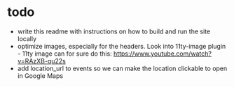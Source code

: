 # todo
- write this readme with instructions on how to build and run the site locally
- optimize images, especially for the headers. Look into 11ty-image plugin
        - 11ty image can for sure do this: https://www.youtube.com/watch?v=RAzXB-qu22s
- add location_url to events so we can make the location clickable to open in Google Maps

